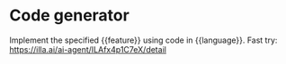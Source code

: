# Code generator
Implement the specified {{feature}} using code in {{language}}.
Fast try: https://illa.ai/ai-agent/ILAfx4p1C7eX/detail
